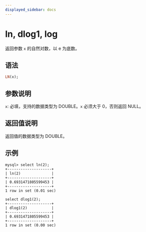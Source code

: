 ```yaml
---
displayed_sidebar: docs
---
```


# ln, dlog1, log



返回参数 `x` 的自然对数，以 e 为底数。

## 语法

```Haskell
LN(x);
```

## 参数说明

`x`: 必填，支持的数据类型为 DOUBLE。`x` 必须大于 0，否则返回 NULL。

## 返回值说明

返回值的数据类型为 DOUBLE。

## 示例

```Plain Text
mysql> select ln(2);
+--------------------+
| ln(2)              |
+--------------------+
| 0.6931471805599453 |
+--------------------+
1 row in set (0.01 sec)

select dlog1(2);
+--------------------+
| dlog1(2)           |
+--------------------+
| 0.6931471805599453 |
+--------------------+
1 row in set (0.00 sec)
```
